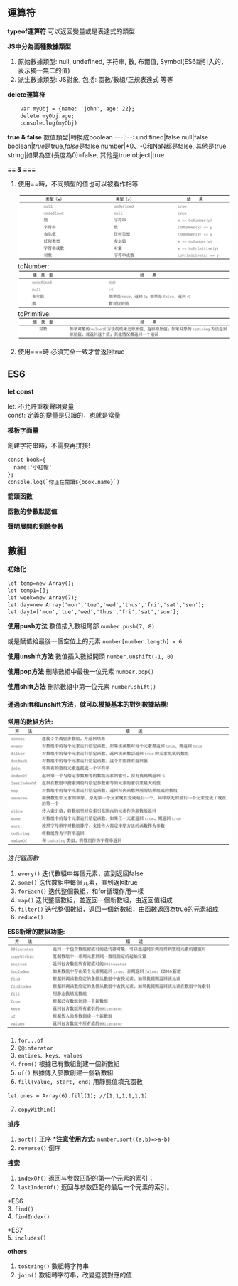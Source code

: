 ## 運算符
**typeof運算符**
可以返回變量或是表達式的類型

**JS中分為兩種數據類型**
1. 原始數據類型: null, undefined, 字符串, 數, 布爾值, Symbol(ES6新引入的，表示獨一無二的值)
2. 派生數據類型: JS對象, 包括: 函數/數組/正規表達式 等等

**delete運算符**

```
    var myObj = {name: 'john', age: 22};
    delete myObj.age;
    console.log(myObj)
```

**true & false**
數值類型|轉換成boolean
---|:--:
undifined|false
null|false
boolean|*true*是true,*false*是false
number|+0、-0和NaN都是false, 其他是true
string|如果為空(長度為0)=false, 其他是true
object|true

**== & ===**
1. 使用==時，不同類型的值也可以被看作相等
   
   ![](/js-image/equals.png "")
   toNumber:
   ![](/js-image/toNumber.jpg "toNumber")
   toPrimitive:
   ![](/js-image/toPrimitive.jpg "toPrimitive")

2. 使用===時 必須完全一致才會返回true

## ES6

**let const** 

let: 不允許重複聲明變量 \
const: 定義的變量是只讀的，也就是常量

**模板字面量**

創建字符串時，不需要再拼接!
```
const book={
  name:'小紅帽'
};
console.log(`你正在閱讀${book.name}`)
```

**箭頭函數**

**函數的參數默認值**

**聲明展開和剩餘參數**

## 數組
**初始化**
```
let temp=new Array(); 
let temp1=[];
let week=new Array(7);
let day=new Array('mon','tue','wed','thus','fri','sat','sun');
let day1=['mon','tue','wed','thus','fri','sat','sun'];
```
**使用push方法**
數值插入數組尾部 `number.push(7, 8)`

或是賦值給最後一個空位上的元素 `number[number.length] = 6`

**使用unshift方法**
數值插入數組開頭 `number.unshift(-1, 0)`

**使用pop方法**
刪除數組中最後一位元素 `number.pop()`

**使用shift方法**
刪除數組中第一位元素 `number.shift()`

#### 通過shift和unshift方法，就可以模擬基本的對列數據結構!

**常用的數組方法:**
![數組方法](/js-image/array_methods.png "數組方法")


*迭代器函數*
1. `every()` 迭代數組中每個元素，直到返回false
2. `some()` 迭代數組中每個元素，直到返回true
3. `forEach()` 迭代整個數組，和for循環作用一樣
4. `map()` 迭代整個數組，並返回一個新數組，由返回值組成
5. `filter()` 迭代整個數組，返回一個新數組，由函數返回為true的元素組成
6. `reduce()` 

**ES6新增的數組功能:**
![數組方法es6+](/js-image/array_es6+.png "數組方法es6")

1. `for...of`
2. `@@interator`
3. `entires、keys、values`
4. `from()` 根據已有數組創建一個新數組
5. `of()` 根據傳入參數創建一個新數組
6. `fill(value, start, end)` 用靜態值填充函數
  ```
  let ones = Array(6).fill(1); //[1,1,1,1,1,1]
  ```
7. `copyWithin()`

**排序**
1. `sort()` 正序 ***注意使用方式:** `number.sort((a,b)=>a-b)`
2. `reverse()` 倒序
   
**搜索**
1. `indexOf()` 返回与参数匹配的第一个元素的索引；
2. `lastIndexOf()` 返回与参数匹配的最后一个元素的索引。

\*ES6\
3. `find()`\
4. `findIndex()`

\*ES7\
5. `includes()`

**others**
1. `toString()` 數組轉字符串
1. `join()` 數組轉字符串，改變逗號對應的值